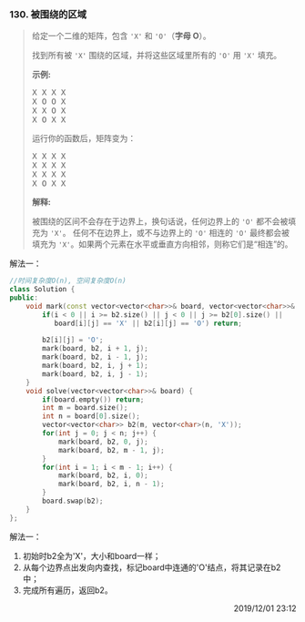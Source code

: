 ### 130. 被围绕的区域

> <div class="notranslate"><p>给定一个二维的矩阵，包含&nbsp;<code>'X'</code>&nbsp;和&nbsp;<code>'O'</code>（<strong>字母 O</strong>）。</p>
> 
> <p>找到所有被 <code>'X'</code> 围绕的区域，并将这些区域里所有的&nbsp;<code>'O'</code> 用 <code>'X'</code> 填充。</p>
> 
> <p><strong>示例:</strong></p>
> 
> <pre>X X X X
> X O O X
> X X O X
> X O X X
> </pre>
> 
> <p>运行你的函数后，矩阵变为：</p>
> 
> <pre>X X X X
> X X X X
> X X X X
> X O X X
> </pre>
> 
> <p><strong>解释:</strong></p>
> 
> <p>被围绕的区间不会存在于边界上，换句话说，任何边界上的&nbsp;<code>'O'</code>&nbsp;都不会被填充为&nbsp;<code>'X'</code>。 任何不在边界上，或不与边界上的&nbsp;<code>'O'</code>&nbsp;相连的&nbsp;<code>'O'</code>&nbsp;最终都会被填充为&nbsp;<code>'X'</code>。如果两个元素在水平或垂直方向相邻，则称它们是“相连”的。</p>
> </div>

解法一：
```cpp
//时间复杂度O(n), 空间复杂度O(n)
class Solution {
public:
    void mark(const vector<vector<char>>& board, vector<vector<char>>& b2, int i, int j) {
        if(i < 0 || i >= b2.size() || j < 0 || j >= b2[0].size() ||
           board[i][j] == 'X' || b2[i][j] == 'O') return;
        
        b2[i][j] = 'O';
        mark(board, b2, i + 1, j);
        mark(board, b2, i - 1, j);
        mark(board, b2, i, j + 1);
        mark(board, b2, i, j - 1);
    }
    void solve(vector<vector<char>>& board) {
        if(board.empty()) return;
        int m = board.size();
        int n = board[0].size();
        vector<vector<char>> b2(m, vector<char>(n, 'X'));
        for(int j = 0; j < n; j++) {
            mark(board, b2, 0, j);
            mark(board, b2, m - 1, j);
        }
        for(int i = 1; i < m - 1; i++) {
            mark(board, b2, i, 0);
            mark(board, b2, i, n - 1);
        }
        board.swap(b2);
    }
};
```

解法一：

1. 初始时b2全为'X'，大小和board一样；
2. 从每个边界点出发向内查找，标记board中连通的'O'结点，将其记录在b2中；
3. 完成所有遍历，返回b2。

<div style="text-align: right"> 2019/12/01 23:12 </div>
